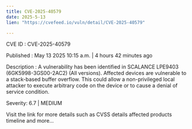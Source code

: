 ```yaml
---
title: CVE-2025-40579
date: 2025-5-13
lien: "https://cvefeed.io/vuln/detail/CVE-2025-40579"

---
```


CVE ID : CVE-2025-40579

Published :  May 13
2025
10:15 a.m. | 4 hours
42 minutes ago

Description : A vulnerability has been identified in SCALANCE LPE9403 (6GK5998-3GS00-2AC2) (All versions). Affected devices are vulnerable to a stack-based buffer overflow.
This could allow a non-privileged local attacker to execute arbitrary code on the device or to cause a denial of service condition.

Severity: 6.7 | MEDIUM

Visit the link for more details
such as CVSS details
affected products
timeline
and more...
